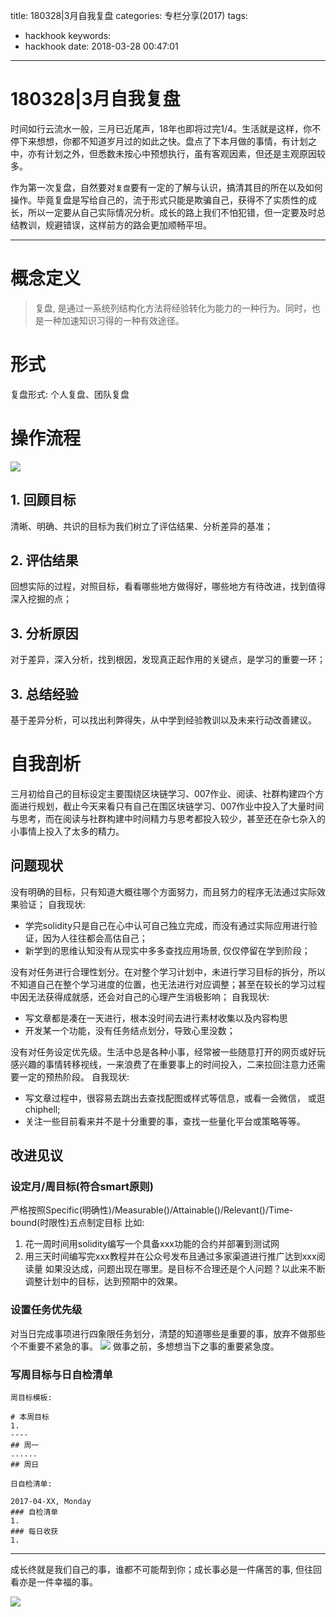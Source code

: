 title: 180328|3月自我复盘
categories: 专栏分享(2017)
tags:
  - hackhook
keywords:
  - hackhook
date: 2018-03-28 00:47:01
---
# 180328|3月自我复盘
时间如行云流水一般，三月已近尾声，18年也即将过完1/4。生活就是这样，你不停下来想想，你都不知道岁月过的如此之快。盘点了下本月做的事情，有计划之中，亦有计划之外，但悉数未按心中预想执行，虽有客观因素，但还是主观原因较多。

作为第一次复盘，自然要对`复盘`要有一定的了解与认识，搞清其目的所在以及如何操作。毕竟复盘是写给自己的，流于形式只能是欺骗自己，获得不了实质性的成长，所以一定要从自己实际情况分析。成长的路上我们不怕犯错，但一定要及时总结教训，规避错误，这样前方的路会更加顺畅平坦。

---- 
# 概念定义
> 复盘, 是通过一系统列结构化方法将经验转化为能力的一种行为。同时，也是一种加速知识习得的一种有效途径。

# 形式  
复盘形式: 个人复盘、团队复盘

# 操作流程  
![](http://cdn.hackhook.com/2018-03-27-061330.jpg)
## 1. 回顾目标
清晰、明确、共识的目标为我们树立了评估结果、分析差异的基准；
## 2. 评估结果
回想实际的过程，对照目标，看看哪些地方做得好，哪些地方有待改进，找到值得深入挖掘的点；
## 3. 分析原因
对于差异，深入分析，找到根因，发现真正起作用的关键点，是学习的重要一环；
## 3. 总结经验
基于差异分析，可以找出利弊得失，从中学到经验教训以及未来行动改善建议。

# 自我剖析
三月初给自己的目标设定主要围绕区块链学习、007作业、阅读、社群构建四个方面进行规划，截止今天来看只有自己在围区块链学习、007作业中投入了大量时间与思考，而在阅读与社群构建中时间精力与思考都投入较少，甚至还在杂七杂入的小事情上投入了太多的精力。
## 问题现状
没有明确的目标，只有知道大概往哪个方面努力，而且努力的程序无法通过实际效果验证；
自我现状: 
- 学完solidity只是自己在心中认可自己独立完成，而没有通过实际应用进行验证，因为人往往都会高估自己；
- 新学到的思维认知没有从现实中多多查找应用场景, 仅仅停留在学到阶段；

没有对任务进行合理性划分。在对整个学习计划中，未进行学习目标的拆分，所以不知道自己在整个学习进度的位置，也无法进行对应调整；甚至在较长的学习过程中因无法获得成就感，还会对自己的心理产生消极影响；
自我现状: 
- 写文章都是凑在一天进行，根本没时间去进行素材收集以及内容构思
- 开发某一个功能，没有任务结点划分，导致心里没数；

没有对任务设定优先级。生活中总是各种小事，经常被一些随意打开的网页或好玩感兴趣的事情转移视线，一来浪费了在重要事上的时间投入，二来拉回注意力还需要一定的预热阶段。
自我现状: 
- 写文章过程中，很容易去跳出去查找配图或样式等信息，或看一会微信， 或逛chiphell;
- 关注一些目前看来并不是十分重要的事，查找一些量化平台或策略等等。

## 改进见议
### 设定月/周目标(符合smart原则)
严格按照Specific(明确性)/Measurable()/Attainable()/Relevant()/Time-bound(时限性)五点制定目标
比如:
1. 花一周时间用solidity编写一个具备xxx功能的合约并部署到测试网
2. 用三天时间编写完xxx教程并在公众号发布且通过多家渠道进行推广达到xxx阅读量
如果没达成，问题出现在哪里。是目标不合理还是个人问题？以此来不断调整计划中的目标，达到预期中的效果。

### 设置任务优先级
对当日完成事项进行四象限任务划分，清楚的知道哪些是重要的事，放弃不做那些个不重要不紧急的事。
![](http://cdn.hackhook.com/2018-03-27-161139.jpg)
做事之前，多想想当下之事的重要紧急度。

### 写周目标与日自检清单
`周目标模板: `
    	
```
# 本周目标
1. 
----
## 周一
......
## 周日
```
	
`日自检清单:`

```
2017-04-XX, Monday
### 自检清单
1. 
### 每日收获
1. 
``` 
---- 
成长终就是我们自己的事，谁都不可能帮到你；成长事必是一件痛苦的事,  但往回看亦是一件幸福的事。
 
![](http://cdn.hackhook.com/2018-03-27-164508.png)



